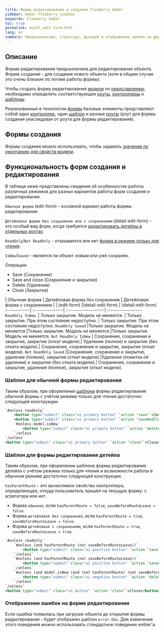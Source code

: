```yaml
---
title: Формы редактирования и создания Flexberry Ember
sidebar: ember-flexberry_sidebar
keywords: Flexberry Ember
toc: true
permalink: en/ef_edit-form.html
lang: en
summary: Предназначение, структура, функции и отображение ошибок на форме редактирования
---
```


## Описание

Форма редактирования предназначена для редактирования объекта. Форма создания - для создания нового объекта (хотя в общем случае это очень близкие по логике работы формы).

Чтобы создать форму редактирования [модели](efd_model.html) по [представлению](efd_model-projection.html), необходимо определить соответствующие [роуты](ef_route.html), [контроллеры](ef_controller.html) и [шаблоны](ef_template.html).

Реализованные в технологии [формы](ef_forms.html) базовые элементы представляют собой один [контроллер](ef_controller.html), один [шаблон](ef_template.html) и разные [роуты](ef_route.html) (роут для формы создания унаследован от роута для формы редактирования).

## Формы создания

Формы создания можно использовать, чтобы задавать [значения по умолчанию для свойств модели](ef_default-value.html).

## Функциональность форм создания и редактирования

В таблице ниже представлены сведения об особенностях работы различных режимов для разных вариантов работы форм создания и редактирования.

`Обычная форма` (edit-form) - основной вариант работы формы редатирования.

`Детейловая форма без сохранения или с сохранением` (detail-edit-form) - это особый вид форм, когда требуется [редактировать детейлы в отдельных роутах](ef_groupedit-detail-in-route.html).

`ReadOnly`/`Not ReadOnly` - открывается или нет [форма в режиме только для чтения](ef_read-only-form.html).

`IsNew`/`Saved` - является ли объект новым или уже сохранён.

Операции:

* Save (Сохранение)
* Save and close (Сохранение и закрытие)
* Delete (Удаление)
* Close (Закрытие)

| Обычная форма | Детейловая форма без сохранения | Детейловая форма c сохранением |
| (edit-form) |(detail-edit-form) | (detail-edit-form)
:------------| :---------------| :-------------------| :-----------------
`ReadOnly IsNew `| Только закрытие. Модель не меняется. | Только закрытие. При этом состояние недоступно. | Только закрытие. При этом состояние недоступно.
`ReadOnly Saved` |Только закрытие. Модель не меняется.|Только закрытие. Модель не меняется.|Только закрытие. Модель не меняется.
`Not ReadOnly IsNew` | Сохранение, сохранение и закрытие, закрытие (откат модели).| Удаление (полное) и закрытие (без отката модели).| Сохранение, сохранение и закрытие, закрытие (откат модели).
`Not ReadOnly Saved` |Сохранение, сохранение и закрытие, удаление (полное), закрытие (откат модели).|Удаление (пометка об удалении) и закрытие (без отката модели).| Сохранение, сохранение и закрытие, удаление (полное), закрытие (откат модели).

### Шаблон для обычной формы редактирования

Таким образом, при оформлении [шаблона](ef_template.html) формы редактирования обычной формы с учётом режима только для чтения достаточно следующей конструкции:

```hbs
`#unless readonly`
	<button type="submit" class="ui primary button" `action 'save'`>Save</button>
	<button type="submit" class="ui primary button" `action 'saveAndClose'`>Save and close</button>
	`#unless model.isNew`
		<button type="submit" class="ui primary button" `action 'delete'`>Delete</button>
	`/unless`
`/unless`
<button type="submit" class="ui primary button" `action 'close'`>Close</button>
```

### Шаблон для формы редактирования детейла

Таким образом, при оформлении шаблона формы редактирования детейла с учётом режима только для чтения и возможности работы в обычном режиме достаточно следующей конструкции.

`hasParentRoute` - это вычислимое свойство контроллера, определяющее, откуда пользователь пришёл на текущую форму: с агрегатора или нет.

* Форма `обычная`, если `hasParentRoute = false`, `saveBeforeRouteLeave = false`.
* Форма `детейловая без сохранения`, если `hasParentRoute = true`, `saveBeforeRouteLeave = false`.
* Форма `детейловая с сохранением`, если `hasParentRoute = true`, `saveBeforeRouteLeave = true`.

```hbs
`#unless readonly`
	`#unless (and hasParentRoute (not saveBeforeRouteLeave))`
		<button type="submit" class="ui positive button" `action 'save'`>Save</button>
	`/unless`
	`#unless (and hasParentRoute (not saveBeforeRouteLeave))`
		<button type="submit" class="ui positive button" `action 'saveAndClose'`>Save and close</button>
	`/unless`
	`#unless (and model.isNew (and (not hasParentRoute) (not saveBeforeRouteLeave)))`
		<button type="submit" class="ui negative button" `action 'delete'`>Delete</button>
	`/unless`
`/unless`
<button type="submit" class="ui button" `action 'close'`>Close</button>
```

### Отображение ошибок на форме редактирования

Если ошибка появилась при загрузке объекта до открытия формы редактирования - будет отображен шаблон `error.hbs`. Для изменения этого поведения можно использовать стандартное поведение ember'а.
